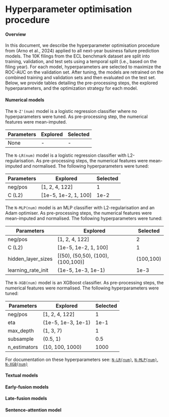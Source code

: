 # Hyperparameter optimisation procedure

#### Overview
In this document, we describe the hyperparameter optimisation procedure from (Arno et al., 2024) applied to all next-year business failure prediction models. The 10K filings from the ECL benchmark dataset are split into training, validation, and test sets using a temporal split (i.e., based on the filing year). For each model, hyperparameters are selected to maximize the ROC-AUC on the validation set. After tuning, the models are retrained on the combined training and validation sets and then evaluated on the test set. Below, we provide tables detailing the pre-processing steps, the explored hyperparameters, and the optimization strategy for each model.

#### Numerical models 

The `N-Z'(num)` model is a logistic regression classifier where no hyperparameters were tuned. As pre-processing step, the numerical features were mean-imputed.

| Parameters | Explored | Selected |
|------------------------|----------|----------|
| None | - | - |

The  `N-LR(num)` model is a logistic regression classifier with L2-regularisation. As pre-processing steps, the numerical features were mean-imputed and normalised. The following hyperparameters were tuned:

| Parameters | Explored | Selected |
|------------------------|----------|----------|
| neg/pos | [1, 2, 4, 122] | 1 |
| C (L2) | [1e-5, 1e-2, 1, 100] | 1e-2 |

The `N-MLP(num)` model is an MLP classifier with L2-regularisation and an Adam optimiser. As pre-processing steps, the numerical features were mean-imputed and normalised. The following hyperparameters were tuned:

| Parameters  | Explored | Selected |
|------------------------|----------|----------|
| neg/pos | [1, 2, 4, 122] | 2 |
| C (L2) | [1e-5, 1e-2, 1, 100] | 1 |
| hidden_layer_sizes | [(50), (50,50), (100), (100,100)] | (100,100) |
| learning_rate_init | (1e-5, 1e-3, 1e-1) | 1e-3 |

The `N-XGB(num)` model is an XGBoost classifier. As pre-processing steps, the numerical features were normalised. The following hyperparameters were tuned:

| Parameters| Explored | Selected |
|------------------------|----------|----------|
| neg/pos | [1, 2, 4, 122] | 1 |
| eta | (1e-5, 1e-3, 1e-1) | 1e-1 |
| max_depth | (1, 3, 7) | 1 |
| subsample | (0.5, 1) | 0.5 |
| n_estimators | (10, 100, 1000) | 1000 |

For documentation on these hyperparameters see: [`N-LR(num)`](https://scikit-learn.org/stable/modules/generated/sklearn.linear_model.LogisticRegression.html#sklearn.linear_model.LogisticRegression), [`N-MLP(num)`](https://scikit-learn.org/stable/modules/generated/sklearn.neural_network.MLPClassifier.html), [`N-XGB(num)`](https://xgboost.readthedocs.io/en/stable/parameter.html)



#### Textual models 

#### Early-fusion models 

#### Late-fusion models 

#### Sentence-attention model
